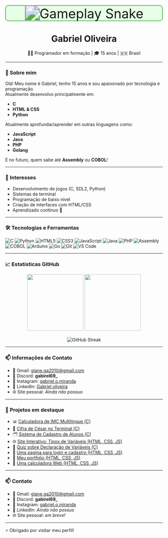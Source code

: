 <div align="center" style="border: 2px solid #4CAF50; background-color: #e6ffe6; padding: 15px; border-radius: 10px; margin-bottom: 20px;">
  <div style="transform: scale(3); transform-origin: center;">
    <img src="https://github.com/gabk9/github-contribution-grid-snake.svg/raw/main/github-contribution-grid-snake.svg" alt="Gameplay Snake" />
  </div>   
</div>
 
<h1 align="center">Gabriel Oliveira</h1>

<p align="center">
  👨‍💻 Programador em formação | 🎓 15 anos | 🇧🇷 Brasil
</p>

---

### 👋 Sobre mim

Olá! Meu nome é Gabriel, tenho 15 anos e sou apaixonado por tecnologia e programação.  
Atualmente desenvolvo principalmente em:

- **C**
- **HTML & CSS**
- **Python**

Atualmente aprofundar/aprender em outras linguagens como:

- **JavaScript**
- **Java**
- **PHP**
- **Golang**

E no futuro, quem sabe até **Assembly** ou **COBOL**!

---

### 🧠 Interesses

- Desenvolvimento de jogos (C, SDL2, Python)
- Sistemas de terminal
- Programação de baixo nível
- Criação de interfaces com HTML/CSS
- Aprendizado contínuo 🚀

---

### 🛠️ Tecnologias e Ferramentas

![C](https://img.shields.io/badge/C-blue?style=flat-square&logo=c)
![Python](https://img.shields.io/badge/Python-yellow?style=flat-square&logo=python)
![HTML5](https://img.shields.io/badge/HTML5-E34F26?style=flat-square&logo=html5&logoColor=white)
![CSS3](https://img.shields.io/badge/CSS3-1572B6?style=flat-square&logo=css3&logoColor=white)
![JavaScript](https://img.shields.io/badge/JavaScript-F7DF1E?style=flat-square&logo=javascript&logoColor=black)
![Java](https://img.shields.io/badge/Java-ED8B00?style=flat-square&logo=java&logoColor=white)
![PHP](https://img.shields.io/badge/PHP-777BB4?style=flat-square&logo=php&logoColor=white)
![Assembly](https://img.shields.io/badge/Assembly-6E4C13?style=flat-square)
![COBOL](https://img.shields.io/badge/COBOL-002D72?style=flat-square)
![Arduino](https://img.shields.io/badge/Arduino-00979D?style=flat-square&logo=arduino&logoColor=white&labelColor=00979D)
![Go](https://img.shields.io/badge/Go-00ADD8?style=flat-square&logo=go&logoColor=white)
![Git](https://img.shields.io/badge/Git-F05032?style=flat-square&logo=git&logoColor=white)
![VS Code](https://img.shields.io/badge/VSCode-007ACC?style=flat-square&logo=visual-studio-code&logoColor=white)

---

### 📈 Estatísticas GitHub

<p align="center">
  <img height="180em" src="https://github-readme-stats.vercel.app/api?username=gabk9&show_icons=true&theme=github_dark&hide_border=true" />
  <img height="180em" src="https://github-readme-stats.vercel.app/api/top-langs/?username=gabk9&layout=compact&theme=github_dark&hide_border=true" />
  <br><br>
  <img src="https://github-readme-streak-stats.herokuapp.com?user=gabk9&theme=github-dark-blue&hide_border=true" alt="GitHub Streak" />
</p>

---

### 📫 Informações de Contato

- 📧 Gmail: giane.ga2010@gmail.com
- 💬 Discord: **gabirel69_**
- 📸 Instagram: [gabriel.o.miranda](https://www.instagram.com/gabriel.o.miranda)
- 💼 LinkedIn: [Gabriel oliveira](https://www.linkedin.com/in/gabriel-oliveira-3b5076372)
- 🌐 Site pessoal: *Ainda não possuo*

---

### 📌 Projetos em destaque

- 📊 [Calculadora de IMC Multilíngue (C)](https://github.com/gabk9/Meus-projetos-C/blob/main/IMC.c)
- 🔐 [Cifra de César no Terminal (C)](https://github.com/gabk9/Meus-projetos-C/blob/main/CifraCesar.c)
- 🗂️ [Sistema de Cadastro de Alunos (C)](https://github.com/gabk9/Meus-projetos-C/blob/main/CadastrarAlunos.c)
- 🌐 [Site Interativo: Tipos de Variáveis (HTML, CSS, JS)](https://github.com/gabk9/Meus-projetos-Web/tree/master/Tipos-de-variaveis)
- 🧠 [Quiz sobre Declaração de Variáveis (C)](https://github.com/gabk9/Meus-projetos-C/blob/main/Variaveis.c)
- 🔐 [Uma pagina para login e cadastro (HTML, CSS, JS)](https://github.com/gabk9/Meus-projetos-Web/tree/master/login) 
- 💼 [Meu portfolio (HTML, CSS, JS)](https://github.com/gabk9/Meus-projetos-Web/tree/master/Portfolio)
- 🔢 [Uma calculadora Web (HTML, CSS, JS)](https://github.com/gabk9/Meus-projetos-Web/tree/master/calculadora)

---

### 📫 Contato

- 📧 Gmail: giane.ga2010@gmail.com
- 💬 Discord: **gabirel69_**
- 📸 Instagram: [gabriel.o.miranda](https://www.instagram.com/gabriel.o.miranda)
- 💼 LinkedIn: *Ainda não possuo*
- 🌐 Site pessoal: *em breve!*
---



⭐ Obrigado por visitar meu perfil!
